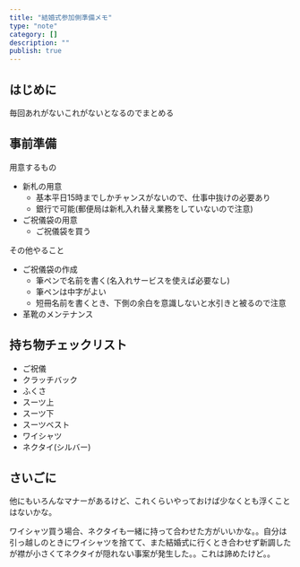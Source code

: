 ```yaml
---
title: "結婚式参加側準備メモ"
type: "note"
category: []
description: ""
publish: true
---
```



## はじめに

毎回あれがないこれがないとなるのでまとめる

## 事前準備

用意するもの

* 新札の用意
  * 基本平日15時までしかチャンスがないので、仕事中抜けの必要あり
  * 銀行で可能(郵便局は新札入れ替え業務をしていないので注意)
* ご祝儀袋の用意
  * ご祝儀袋を買う

その他やること

* ご祝儀袋の作成
  * 筆ペンで名前を書く(名入れサービスを使えば必要なし)
  * 筆ペンは中字がよい
  * 短冊名前を書くとき、下側の余白を意識しないと水引きと被るので注意
* 革靴のメンテナンス

## 持ち物チェックリスト

* ご祝儀
* クラッチバック
* ふくさ
* スーツ上
* スーツ下
* スーツベスト
* ワイシャツ
* ネクタイ(シルバー)


## さいごに

他にもいろんなマナーがあるけど、これくらいやっておけば少なくとも浮くことはないかな。

ワイシャツ買う場合、ネクタイも一緒に持って合わせた方がいいかな。。自分は引っ越しのときにワイシャツを捨てて、また結婚式に行くとき合わせず新調したが襟が小さくてネクタイが隠れない事案が発生した。。これは諦めたけど。。
